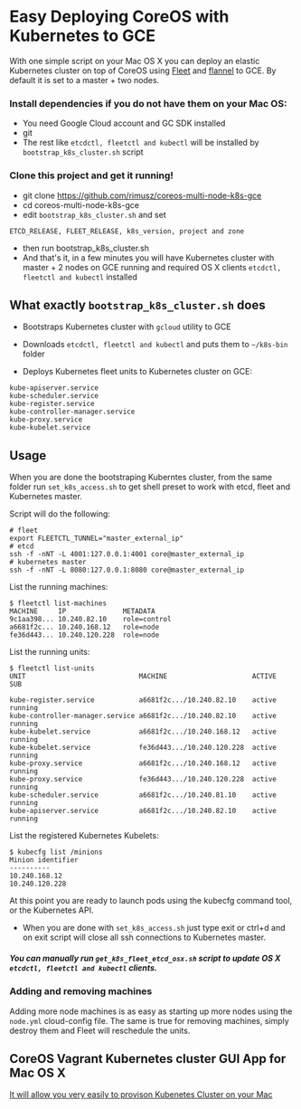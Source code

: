 # Easy Deploying CoreOS with Kubernetes to GCE

With one simple script on your Mac OS X you can deploy an elastic Kubernetes cluster on top of CoreOS using [Fleet](https://github.com/coreos/fleet) and [flannel](https://github.com/coreos/flannel) to GCE.
By default it is set to a master + two nodes.



### Install dependencies if you do not have them on your Mac OS:

* You need Google Cloud account and GC SDK installed
* git
* The rest like `etcdctl, fleetctl and kubectl` will be installed by `bootstrap_k8s_cluster.sh` script


### Clone this project and get it running!

* git clone https://github.com/rimusz/coreos-multi-node-k8s-gce
* cd coreos-multi-node-k8s-gce
* edit `bootstrap_k8s_cluster.sh` and set
````
ETCD_RELEASE, FLEET_RELEASE, k8s_version, project and zone
````
* then run bootstrap_k8s_cluster.sh 
* And that's it, in a few minutes you will have Kubernetes cluster with master + 2 nodes on GCE running and required OS X clients `etcdctl, fleetctl and kubectl` installed


## What exactly `bootstrap_k8s_cluster.sh` does

* Bootstraps Kubernetes cluster with `gcloud` utility to GCE

* Downloads `etcdctl, fleetctl and kubectl` and puts them to `~/k8s-bin` folder

* Deploys Kubernetes fleet units to Kubernetes cluster on GCE:
````
kube-apiserver.service          
kube-scheduler.service            
kube-register.service
kube-controller-manager.service 
kube-proxy.service 
kube-kubelet.service             
````

## Usage

When you are done the bootstraping Kuberntes cluster, from the same folder run `set_k8s_access.sh` to get shell preset to work with etcd, fleet and Kubernetes master.

Script will do the following:
````
# fleet
export FLEETCTL_TUNNEL="master_external_ip"
# etcd
ssh -f -nNT -L 4001:127.0.0.1:4001 core@master_external_ip
# kubernetes master
ssh -f -nNT -L 8080:127.0.0.1:8080 core@master_external_ip

````

List the running machines:
````
$ fleetctl list-machines
MACHINE     IP              METADATA
9c1aa398... 10.240.82.10    role=control
a6681f2c... 10.240.168.12   role=node
fe36d443... 10.240.120.228  role=node
````
List the running units:
````
$ fleetctl list-units
UNIT                            MACHINE                     ACTIVE  SUB

kube-register.service           a6681f2c.../10.240.82.10    active  running
kube-controller-manager.service a6681f2c.../10.240.82.10    active  running
kube-kubelet.service            a6681f2c.../10.240.168.12   active  running
kube-kubelet.service            fe36d443.../10.240.120.228  active  running
kube-proxy.service              a6681f2c.../10.240.168.12   active  running
kube-proxy.service              fe36d443.../10.240.120.228  active  running
kube-scheduler.service          a6681f2c.../10.240.81.10    active  running
kube-apiserver.service          a6681f2c.../10.240.82.10    active  running
````

List the registered Kubernetes Kubelets:
````
$ kubecfg list /minions
Minion identifier
----------
10.240.168.12
10.240.120.228
````
At this point you are ready to launch pods using the kubecfg command tool, or the Kubernetes API.

* When you are done with `set_k8s_access.sh` just type exit or ctrl+d and on exit script will close all ssh connections to Kubernetes master.
 
##### You can manually run `get_k8s_fleet_etcd_osx.sh` script to update OS X `etcdctl, fleetctl and kubectl` clients.

### Adding and removing machines

Adding more node machines is as easy as starting up more nodes using the `node.yml` cloud-config file. The same is true for removing machines, simply destroy them and Fleet will reschedule the units.

## CoreOS Vagrant Kubernetes cluster GUI App for Mac OS X
[It will allow you very easily to provison Kubenetes Cluster on your Mac](https://github.com/rimusz/coreos-osx-gui-kubernetes-cluster)

